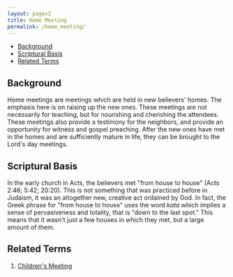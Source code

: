 ```yaml
---
layout: pagev2
title: Home Meeting
permalink: /home_meeting/
---
```

- [Background](#background)
- [Scriptural Basis](#scriptural-basis)
- [Related Terms](#related-terms)

## Background

Home meetings are meetings which are held in new believers' homes. The emphasis here is on raising up the new ones. These meetings are not necessarily for teaching, but for nourishing and cherishing the attendees. These meetings also provide a testimony for the neighbors, and provide an opportunity for witness and gospel preaching. After the new ones have met in the homes and are sufficiently mature in life, they can be brought to the Lord's day meetings.

## Scriptural Basis

In the early church in Acts, the believers met "from house to house" (Acts 2:46; 5:42; 20:20). This is not something that was practiced before in Judaism, it was an altogether new, creative act ordained by God. In fact, the Greek phrase for "from house to house" uses the word *kata* which implies a sense of pervasiveness and totality, that is "down to the last spot." This means that it wasn't just a few houses in which they met, but a large amount of them. 

## Related Terms

1. [Children's Meeting](./childrens_work#meetings)